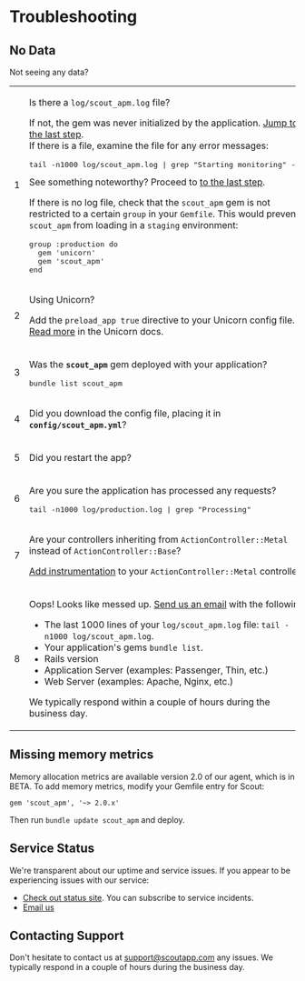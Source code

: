 # Troubleshooting

## No Data

Not seeing any data?

<table class="help">
    <tbody><tr>
      <td>
        <span class="step">1</span>
      </td>
      <td>
        <p>Is there a <code>log/scout_apm.log</code> file?
        </p>
        <p>
          If not, the gem was never initialized by the application. <a href="#step6">Jump to the last step</a>.<br>If there is a file, examine the file for any error messages:</p>
        <p></p>
<pre>
tail -n1000 log/scout_apm.log | grep "Starting monitoring" -A20
</pre>
          See something noteworthy? Proceed to <a href="#step6">to the last step</a>.
        </p>
        <p>
          If there is no log file, check that the <code>scout_apm</code> gem is not restricted to a certain <code>group</code> in your <code>Gemfile</code>. This would prevent <code>scout_apm</code> from loading in a <code>staging</code> environment:
          <p></p>
<pre>
group :production do
  gem 'unicorn'
  gem 'scout_apm'
end
</pre>
      </td>
    </tr>
    <tr>
      <td>
        <span class="step">2</span>
      </td>
      <td>
        <p>
          Using Unicorn?
        </p>
        <p>Add the <code>preload_app true</code> directive to your Unicorn config file. <a href="http://unicorn.bogomips.org/Unicorn/Configurator.html#method-i-preload_app">Read more</a> in the Unicorn docs.
        </p>
      </td>
    </tr>
    <tr>
      <td>
        <span class="step">3</span>
      </td>
      <td>
        <p>Was the <code><strong>scout_apm</strong></code> gem deployed with your application?
        </p>
<pre>
bundle list scout_apm
</pre>
      </td>
    </tr>
    <tr>
      <td>
        <span class="step">4</span>
      </td>
      <td>
        <p>Did you download the config file, placing it in <code><strong>config/scout_apm.yml</strong></code>?
        </p>
      </td>
    </tr>
    <tr>
      <td>
        <span class="step">5</span>
      </td>
      <td>
        <p>
          Did you restart the app?
        </p>
      </td>
    </tr>
    <tr>
      <td>
        <span class="step">6</span>
      </td>
      <td>
        <p><a name="step6"></a>Are you sure the application has processed any requests?</p>
<pre>
tail -n1000 log/production.log | grep "Processing"
</pre>
      </td>
    </tr>
    <tr>
      <td>
        <span class="step">7</span>
      </td>
      <td>
        <p>Are your controllers inheriting from <code>ActionController::Metal</code> instead of <code>ActionController::Base</code>?</p>
        <p><a href="#actioncontroller-metal">Add instrumentation</a> to your <code>ActionController::Metal</code> controllers.</p>
      </td>
    </tr>
    <tr>
      <td>
        <span class="step">8</span>
      </td>
      <td>
        <p>
          Oops! Looks like messed up. <a href="mailto:support@scoutapp.com">Send us an email</a> with the following:
        </p>
        <ul>
          <li>The last 1000 lines of your <code>log/scout_apm.log</code> file: <code>tail -n1000 log/scout_apm.log</code>.
          </li>
          <li>Your application's gems <code>bundle list</code>.
          </li>
          <li>
            Rails version
          </li>
          <li>
            Application Server (examples: Passenger, Thin, etc.)
          </li>
          <li>
            Web Server (examples: Apache, Nginx, etc.)
          </li>
        </ul>
        <p>
          We typically respond within a couple of hours during the business day.
        </p>
      </td>
    </tr>
  </tbody></table>

## Missing memory metrics

Memory allocation metrics are available version 2.0 of our agent, which is in BETA. To add memory metrics, modify your Gemfile entry for Scout:

<code>gem 'scout_apm', '~> 2.0.x'</code>

Then run `bundle update scout_apm` and deploy.

## Service Status

We're transparent about our uptime and service issues. If you appear to be experiencing issues with our service:

* [Check out status site](http://status.scoutapp.com). You can subscribe to service incidents. 
* [Email us](mailto:support@scoutapp.com)

## Contacting Support

Don't hesitate to contact us at [support@scoutapp.com](mailto:support@scoutapp.com) any issues. We typically respond in a couple of hours during the business day.